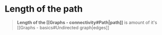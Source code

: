 
# Length of the path

> **Length of the [[Graphs - connectivity#Path|path]]** is amount of it's [[Graphs - basics#Undirected graph|edges]] 

